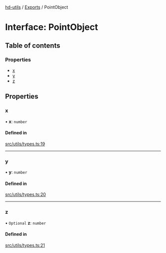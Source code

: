 [hd-utils](../README.md) / [Exports](../modules.md) / PointObject

# Interface: PointObject

## Table of contents

### Properties

- [x](PointObject.md#x)
- [y](PointObject.md#y)
- [z](PointObject.md#z)

## Properties

### x

• **x**: `number`

#### Defined in

[src/utils/types.ts:19](https://github.com/AhmadHddad/h-utils/blob/6923f88/src/utils/types.ts#L19)

___

### y

• **y**: `number`

#### Defined in

[src/utils/types.ts:20](https://github.com/AhmadHddad/h-utils/blob/6923f88/src/utils/types.ts#L20)

___

### z

• `Optional` **z**: `number`

#### Defined in

[src/utils/types.ts:21](https://github.com/AhmadHddad/h-utils/blob/6923f88/src/utils/types.ts#L21)
